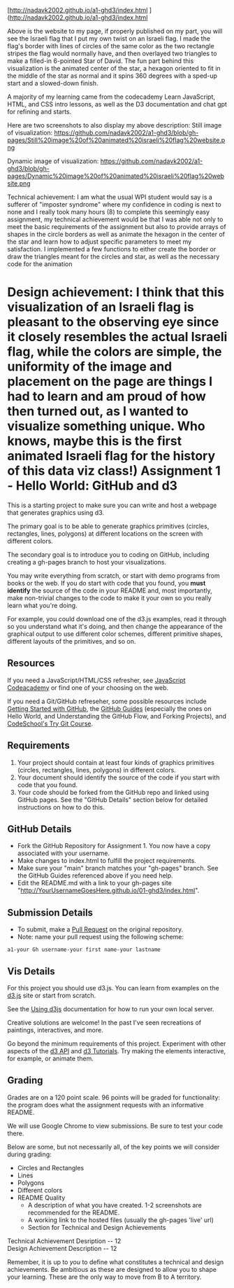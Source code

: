 [http://nadavk2002.github.io/a1-ghd3/index.html
](http://nadavk2002.github.io/a1-ghd3/index.html

Above is the website to my page, if properly published on my part, you will see the Israeli flag that I put my own twist on an Israeli flag. I made the flag's border with lines of circles of the same color as the two rectangle stripes the flag would normally have, and then overlayed two triangles to make a filled-in 6-pointed Star of David. The fun part behind this visualization is the animated center of the star, a hexagon oriented to fit in the middle of the star as normal and it spins 360 degrees with a sped-up start and a slowed-down finish.

A majority of my learning came from the codecademy Learn JavaScript, HTML, and CSS intro lessons, as well as the D3 documentation and chat gpt for refining and starts.

Here are two screenshots to also display my above description:
Still image of visualization:
https://github.com/nadavk2002/a1-ghd3/blob/gh-pages/Still%20image%20of%20animated%20israeli%20flag%20website.png

Dynamic image of visualization:
https://github.com/nadavk2002/a1-ghd3/blob/gh-pages/Dynamic%20image%20of%20animated%20israeli%20flag%20website.png

Technical achievement:
I am what the usual WPI student would say is a sufferer of "imposter syndrome" where my confidence in coding is next to none and I really took many hours (8) to complete this seemingly easy assignment, my technical achievement would be that I was able not only to meet the basic requirements of the assignment but also to provide arrays of shapes in the circle borders as well as animate the hexagon in the center of the star and learn how to adjust specific parameters to meet my satisfaction. I implemented a few functions to either create the border or draw the triangles meant for the circles and star, as well as the necessary code for the animation

Design achievement: 
I think that this visualization of an Israeli flag is pleasant to the observing eye since it closely resembles the actual Israeli flag, while the colors are simple, the uniformity of the image and placement on the page are things I had to learn and am proud of how then turned out, as I wanted to visualize something unique. Who knows, maybe this is the first animated Israeli flag for the history of this data viz class!)
Assignment 1 - Hello World: GitHub and d3  
===

This is a starting project to make sure you can write and host a webpage that generates graphics using d3. 

The primary goal is to be able to generate graphics primitives (circles, rectangles, lines, polygons) at different locations on the screen with different colors. 

The secondary goal is to introduce you to coding on GitHub, including creating a gh-pages branch to host your visualizations.

You may write everything from scratch, or start with demo programs from books or the web. 
If you do start with code that you found, you **must identify** the source of the code in your README and, most importantly, make non-trivial changes to the code to make it your own so you really learn what you're doing. 

For example, you could download one of the d3.js examples, read it through so you understand what it's doing, and then change the appearance of the graphical output to use different color schemes, different primitive shapes, different layouts of the primitives, and so on.

Resources
---

If you need a JavaScript/HTML/CSS refresher, see [JavaScript Codeacademy](https://www.codecademy.com/en/tracks/javascript) or find one of your choosing on the web.

If you need a Git/GitHub refreseher, some possible resources include [Getting Started with GitHub](https://help.github.com/categories/bootcamp/), the [GitHub Guides](https://guides.github.com/) (especially the ones on Hello World, and Understanding the GitHub Flow, and Forking Projects), and [CodeSchool's Try Git Course](https://www.codeschool.com/courses/try-git).

Requirements
---

1. Your project should contain at least four kinds of graphics primitives (circles, rectangles, lines, polygons) in different colors. 
2. Your document should identify the source of the code if you start with code that you found. 
3. Your code should be forked from the GitHub repo and linked using GitHub pages. See the "GitHub Details" section below for detailed instructions on how to do this.

GitHub Details
---

- Fork the GitHub Repository for Assignment 1. You now have a copy associated with your username.
- Make changes to index.html to fulfill the project requirements. 
- Make sure your "main" branch matches your "gh-pages" branch. See the GitHub Guides referenced above if you need help.
- Edit the README.md with a link to your gh-pages site "http://YourUsernameGoesHere.github.io/01-ghd3/index.html".

Submission Details
---
- To submit, make a [Pull Request](https://help.github.com/articles/using-pull-requests/) on the original repository.
- Note: name your pull request using the following scheme: 
```
a1-your Gh username-your first name-your lastname

```

Vis Details
---

For this project you should use d3.js. 
You can learn from examples on the [d3.js](http://d3js.org) site or start from scratch.

See the [Using d3js](https://github.com/mbostock/d3/wiki#using) documentation for how to run your own local server.

Creative solutions are welcome! In the past I've seen recreations of paintings, interactives, and more.

Go beyond the minimum requirements of this project.
Experiment with other aspects of the [d3 API](https://github.com/mbostock/d3/wiki/API-Reference) and [d3 Tutorials](https://github.com/mbostock/d3/wiki/Tutorials). 
Try making the elements interactive, for example, or animate them.

Grading
---

Grades are on a 120 point scale. 
96 points will be graded for functionality: the program does what the assignment requests with an informative README. 

We will use Google Chrome to view submissions. 
Be sure to test your code there.

Below are some, but not necessarily all, of the key points we will consider during grading:

- Circles and Rectangles  
- Lines  
- Polygons  
- Different colors  
- README Quality
    - A description of what you have created. 1-2 screenshots are recommended for the README.  
    - A working link to the hosted files (usually the gh-pages 'live' url)  
    - Section for Technical and Design Achievements

Technical Achievement Desription -- 12  
Design Achievement Description -- 12

Remember, it is up to *you* to define what constitutes a technical and design achievements.
Be ambitious as these are designed to allow you to shape your learning.
These are the only way to move from B to A territory.

